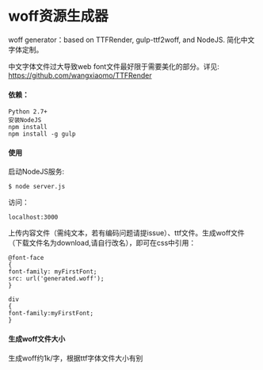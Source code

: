 woff资源生成器
===========================

woff generator：based on TTFRender, gulp-ttf2woff, and NodeJS. 简化中文字体定制。

中文字体文件过大导致web font文件最好限于需要美化的部分。详见:
https://github.com/wangxiaomo/TTFRender

#### 依赖：

```
Python 2.7+
安装NodeJS
npm install
npm install -g gulp
```

#### 使用
启动NodeJS服务:
```
$ node server.js
```
访问：
```
localhost:3000
```
上传内容文件（需纯文本，若有编码问题请提issue）、ttf文件。生成woff文件（下载文件名为download,请自行改名），即可在css中引用：

```
@font-face
{
font-family: myFirstFont;
src: url('generated.woff');
}

div
{
font-family:myFirstFont;
}

```

#### 生成woff文件大小
生成woff约1k/字，根据ttf字体文件大小有别

